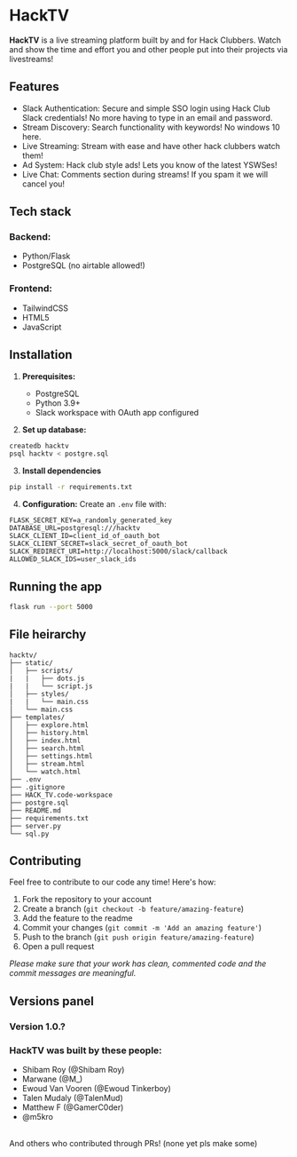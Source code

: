 # HackTV

**HackTV** is a live streaming platform built by and for Hack Clubbers. Watch and show the time and effort you and other people put into their projects via livestreams!

## Features
 - Slack Authentication: Secure and simple SSO login using Hack Club Slack credentials! No more having to type in an email and password.
 - Stream Discovery: Search functionality with keywords! No windows 10 here.
 - Live Streaming: Stream with ease and have other hack clubbers watch them!
 - Ad System: Hack club style ads! Lets you know of the latest YSWSes!
 - Live Chat: Comments section during streams! If you spam it we will cancel you!

## Tech stack
### Backend:
 - Python/Flask
 - PostgreSQL (no airtable allowed!)
### Frontend:
 - TailwindCSS
 - HTML5
 - JavaScript

## Installation
1. **Prerequisites:**
     - PostgreSQL
     - Python 3.9+
     - Slack workspace with OAuth app configured

2. **Set up database:**
```bash
createdb hacktv
psql hacktv < postgre.sql
```

3. **Install dependencies**
```bash
pip install -r requirements.txt
```

4. **Configuration:**
Create an `.env` file with:
```env
FLASK_SECRET_KEY=a_randomly_generated_key
DATABASE_URL=postgresql:///hacktv
SLACK_CLIENT_ID=client_id_of_oauth_bot
SLACK_CLIENT_SECRET=slack_secret_of_oauth_bot
SLACK_REDIRECT_URI=http://localhost:5000/slack/callback
ALLOWED_SLACK_IDS=user_slack_ids
```

## Running the app
```bash
flask run --port 5000
```

## File heirarchy

```heirarchy
hacktv/
├── static/
│   ├── scripts/
|   |   ├── dots.js
|   |   └── script.js
│   ├── styles/
|   |   └── main.css
│   └── main.css
├── templates/
│   ├── explore.html
│   ├── history.html
│   ├── index.html
│   ├── search.html
│   ├── settings.html
│   ├── stream.html
│   └── watch.html
├── .env
├── .gitignore
├── HACK_TV.code-workspace
├── postgre.sql
├── README.md
├── requirements.txt
├── server.py
└── sql.py
```

## Contributing
Feel free to contribute to our code any time! Here's how:
1. Fork the repository to your account
2. Create a branch (`git checkout -b feature/amazing-feature`)
3. Add the feature to the readme
4. Commit your changes (`git commit -m 'Add an amazing feature'`)
5. Push to the branch (`git push origin feature/amazing-feature`)
6. Open a pull request

*Please make sure that your work has clean, commented code and the commit messages are meaningful.*

## Versions panel
### Version 1.0.?
<!-- Maybe we could put here all the features available on V1 -->

### HackTV was built by these people:
 - Shibam Roy (@Shibam Roy)
 - Marwane (@M_)
 - Ewoud Van Vooren (@Ewoud Tinkerboy)
 - Talen Mudaly (@TalenMud)
 - Matthew F (@GamerC0der)
 - @m5kro
<br>
And others who contributed through PRs! (none yet pls make some)